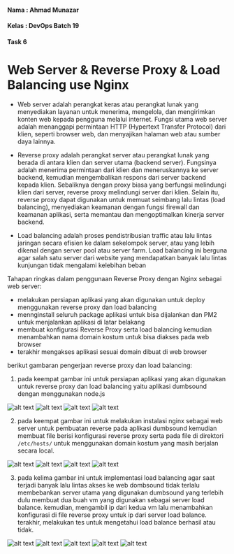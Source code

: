 #### Nama : Ahmad Munazar
#### Kelas : DevOps Batch 19
#### Task 6

# Web Server & Reverse Proxy & Load Balancing use Nginx

+ Web server adalah perangkat keras atau perangkat lunak yang menyediakan layanan untuk menerima, mengelola, dan mengirimkan konten web kepada pengguna melalui internet. Fungsi utama web server adalah menanggapi permintaan HTTP (Hypertext Transfer Protocol) dari klien, seperti browser web, dan menyajikan halaman web atau sumber daya lainnya.

+ Reverse proxy adalah perangkat server atau perangkat lunak yang berada di antara klien dan server utama (backend server). Fungsinya adalah menerima permintaan dari klien dan meneruskannya ke server backend, kemudian mengembalikan respons dari server backend kepada klien. Sebaliknya dengan proxy biasa yang berfungsi melindungi klien dari server, reverse proxy melindungi server dari klien. Selain itu, reverse proxy dapat digunakan untuk memuat seimbang lalu lintas (load balancing), menyediakan keamanan dengan fungsi firewall dan keamanan aplikasi, serta memantau dan mengoptimalkan kinerja server backend. 

+ Load balancing adalah proses pendistribusian traffic atau lalu lintas jaringan secara efisien ke dalam sekelompok server, atau yang lebih dikenal dengan server pool atau server farm. Load balancing ini berguna agar salah satu server dari website yang mendapatkan banyak lalu lintas kunjungan tidak mengalami kelebihan beban

Tahapan ringkas dalam penggunaan Reverse Proxy dengan Nginx sebagai web server:
+ melakukan persiapan aplikasi yang akan digunakan untuk deploy menggunakan reverse proxy dan load balancing
+ mennginstall seluruh package aplikasi untuk bisa dijalankan dan PM2 untuk menjalankan aplikasi di latar belakang
+ membuat konfigurasi Reverse Proxy serta load balancing kemudian menambahkan nama domain kostum untuk bisa diakses pada web browser
+ terakhir mengakses aplikasi sesuai domain dibuat di web browser

berikut gambaran pengerjaan reverse proxy dan load balancing:

1.  pada keempat gambar ini untuk persiapan aplikasi yang akan digunakan untuk reverse proxy dan load balancing yaitu aplikasi dumbsound dengan menggunakan node.js

![alt text](https://github.com/sinambela99/DEVOPS-BATCH-19/blob/master/reverse%20proxy/4%20install%20nvm.png?raw=true)
![alt text](https://github.com/sinambela99/DEVOPS-BATCH-19/blob/master/reverse%20proxy/5%20install%20npm%20.png?raw=true)
![alt text](https://github.com/sinambela99/DEVOPS-BATCH-19/blob/master/reverse%20proxy/6%20npm%20start.png?raw=true)
![alt text](https://github.com/sinambela99/DEVOPS-BATCH-19/blob/master/reverse%20proxy/9%20hasil%20clone%20yang%20sudah%20di%20jalankan.png?raw=true)

2. pada keempat gambar ini untuk melakukan instalasi nginx sebagai web server untuk pembuatan reverse pada aplikasi dumbsound kemudian membuat file berisi konfigurasi reverse proxy serta pada file di direktori `/etc/hosts/` untuk menggunakan domain kostum yang masih berjalan secara local.

![alt text](https://github.com/sinambela99/DEVOPS-BATCH-19/blob/master/reverse%20proxy/11%20cek%20status%20nginx.png?raw=true)
![alt text](https://github.com/sinambela99/DEVOPS-BATCH-19/blob/master/reverse%20proxy/14%20configuration%20proxy%20sudah%20dibuat.png?raw=true)
![alt text](https://github.com/sinambela99/DEVOPS-BATCH-19/blob/master/reverse%20proxy/17%20config%20pada%20local.png?raw=true)
![alt text](https://github.com/sinambela99/DEVOPS-BATCH-19/blob/master/reverse%20proxy/19%20reverse%20proxy%20berhasil%20dibuat.png?raw=true)

3. pada kelima gambar ini untuk implementasi load balancing agar saat terjadi banyak lalu lintas akses ke web dombsound tidak terlalu membebankan server utama yang digunakan dumbsound yang terlebih dulu membuat dua buah vm yang digunakan sebagai server load balance. kemudian, mengambil ip dari kedua vm lalu menambahkan konfigurasi di file reverse proxy untuk ip dari server load balance. terakhir, melakukan tes untuk mengetahui load balance berhasil atau tidak.

![alt text](https://github.com/sinambela99/DEVOPS-BATCH-19/blob/master/load%20balancer/4%20cek%20ip.png?raw=true)
![alt text](https://github.com/sinambela99/DEVOPS-BATCH-19/blob/master/load%20balancer/6%20konfigurasi%20load%20balance.png?raw=true)
![alt text](https://github.com/sinambela99/DEVOPS-BATCH-19/blob/master/load%20balancer/10%20aplikasi%20dapat%20berjalan.png?raw=true)
![alt text](https://github.com/sinambela99/DEVOPS-BATCH-19/blob/master/load%20balancer/11%20test%20salah%20satu%20server%20mati.png?raw=true)
![alt text](https://github.com/sinambela99/DEVOPS-BATCH-19/blob/master/load%20balancer/12%20aplkasi%20masih%20dapat%20berjlan%20.png?raw=true)
